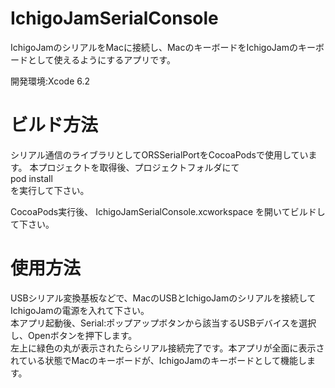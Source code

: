 # IchigoJamSerialConsole

IchigoJamのシリアルをMacに接続し、MacのキーボードをIchigoJamのキーボードとして使えるようにするアプリです。

開発環境:Xcode 6.2

# ビルド方法

シリアル通信のライブラリとしてORSSerialPortをCocoaPodsで使用しています。
本プロジェクトを取得後、プロジェクトフォルダにて  
pod install  
を実行して下さい。

CocoaPods実行後、 IchigoJamSerialConsole.xcworkspace を開いてビルドして下さい。

# 使用方法

USBシリアル変換基板などで、MacのUSBとIchigoJamのシリアルを接続してIchigoJamの電源を入れて下さい。  
本アプリ起動後、Serial:ポップアップボタンから該当するUSBデバイスを選択し、Openボタンを押下します。  
左上に緑色の丸が表示されたらシリアル接続完了です。本アプリが全面に表示されている状態でMacのキーボードが、IchigoJamのキーボードとして機能します。


